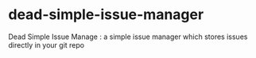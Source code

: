 dead-simple-issue-manager
=========================

Dead Simple Issue Manage : a simple issue manager which stores issues directly in your git repo
